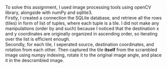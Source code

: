 To solve this assignment, I used image processing tools using openCV library, alongside with numPy and sqllite3.
<br>Firstly, I created a connection the SQLite database, and retrieve all the rows (tiles) in form of list of tuples, where each tuple is a tile.
I did not make any manipulations (order by and such) because I noticed that the destination x and y coordinates are originally organized in ascending order,
so iterating over the list is efficient enough.
<br>Secondly, for each tile, I seperated source, destination coordinates, and rotation from each other. Then captured the tile **itself**
from the scrambled image using numpy indexing, rotate it to the original image angle, and place it in the descrambled image.

